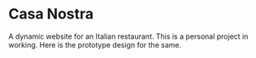 # Casa Nostra
A dynamic website for an Italian restaurant.
This is a personal project in working. Here is the prototype design for the same.
